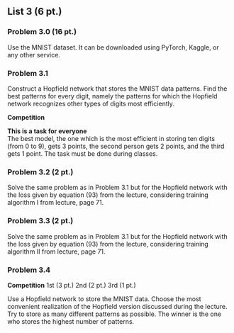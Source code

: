 ## List 3 (6 pt.)

### __Problem 3.0__ (16 pt.)

Use the MNIST dataset. It can be downloaded using PyTorch, Kaggle, or any other service.

### __Problem 3.1__ 

Construct a Hopfield network that stores the MNIST data patterns. Find the best patterns for every digit, namely the patterns for which the Hopfield network recognizes other types of digits most efficiently.

**Competition**

__This is a task for everyone__  
The best model, the one which is the most efficient in storing ten digits (from 0 to 9), gets 3 points, the second person gets 2 points, and the third gets 1 point. The task must be done during classes. 

### __Problem 3.2__ (2 pt.)

Solve the same problem as in Problem 3.1 but for the Hopfield network with the loss given by equation (93) from the lecture, considering training algorithm I from lecture, page 71.

### __Problem 3.3__ (2 pt.)

Solve the same problem as in Problem 3.1 but for the Hopfield network with the loss given by equation (93) from the lecture, considering training algorithm II from lecture, page 71.

### __Problem 3.4__ 
**Competition**
1st (3 pt.) 2nd (2 pt.) 3rd (1 pt.)

Use a Hopfield network to store the MNIST data. Choose the most convenient realization of the Hopfield version discussed during the lecture. Try to store as many different patterns as possible. The winner is the one who stores the highest number of patterns.
